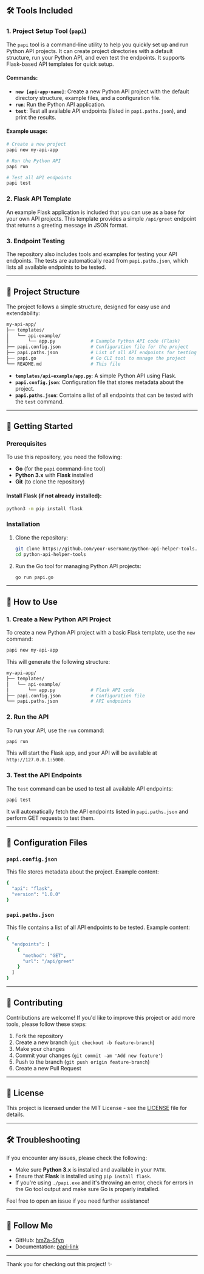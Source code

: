 
## 🛠️ Tools Included

### 1. **Project Setup Tool (`papi`)**

The `papi` tool is a command-line utility to help you quickly set up and run Python API projects. It can create project directories with a default structure, run your Python API, and even test the endpoints. It supports Flask-based API templates for quick setup.

#### Commands:
- **`new [api-app-name]`**: Create a new Python API project with the default directory structure, example files, and a configuration file.
- **`run`**: Run the Python API application.
- **`test`**: Test all available API endpoints (listed in `papi.paths.json`), and print the results.

#### Example usage:
```bash
# Create a new project
papi new my-api-app

# Run the Python API
papi run

# Test all API endpoints
papi test
```

### 2. **Flask API Template**

An example Flask application is included that you can use as a base for your own API projects. This template provides a simple `/api/greet` endpoint that returns a greeting message in JSON format.

### 3. **Endpoint Testing**

The repository also includes tools and examples for testing your API endpoints. The tests are automatically read from `papi.paths.json`, which lists all available endpoints to be tested.

---

## 📂 Project Structure

The project follows a simple structure, designed for easy use and extendability:

```bash
my-api-app/
├── templates/
│   └── api-example/
│       └── app.py             # Example Python API code (Flask)
├── papi.config.json           # Configuration file for the project
├── papi.paths.json            # List of all API endpoints for testing
├── papi.go                    # Go CLI tool to manage the project
└── README.md                  # This file
```

- **`templates/api-example/app.py`**: A simple Python API using Flask.
- **`papi.config.json`**: Configuration file that stores metadata about the project.
- **`papi.paths.json`**: Contains a list of all endpoints that can be tested with the `test` command.

---

## 🚀 Getting Started

### Prerequisites

To use this repository, you need the following:
- **Go** (for the `papi` command-line tool)
- **Python 3.x** with **Flask** installed
- **Git** (to clone the repository)

#### Install Flask (if not already installed):
```bash
python3 -m pip install flask
```

### Installation

1. Clone the repository:
   ```bash
   git clone https://github.com/your-username/python-api-helper-tools.git
   cd python-api-helper-tools
   ```

2. Run the Go tool for managing Python API projects:
   ```bash
   go run papi.go
   ```

---

## 🔧 How to Use

### 1. Create a New Python API Project

To create a new Python API project with a basic Flask template, use the `new` command:
```bash
papi new my-api-app
```

This will generate the following structure:

```bash
my-api-app/
├── templates/
│   └── api-example/
│       └── app.py             # Flask API code
├── papi.config.json           # Configuration file
└── papi.paths.json            # API endpoints
```

### 2. Run the API

To run your API, use the `run` command:
```bash
papi run
```

This will start the Flask app, and your API will be available at `http://127.0.0.1:5000`.

### 3. Test the API Endpoints

The `test` command can be used to test all available API endpoints:
```bash
papi test
```

It will automatically fetch the API endpoints listed in `papi.paths.json` and perform GET requests to test them.

---

## 📝 Configuration Files

### `papi.config.json`
This file stores metadata about the project. Example content:
```bash
{
  "api": "flask",
  "version": "1.0.0"
}
```

### `papi.paths.json`
This file contains a list of all API endpoints to be tested. Example content:
```bash
{
  "endpoints": [
    {
      "method": "GET",
      "url": "/api/greet"
    }
  ]
}
```

---

## 💬 Contributing

Contributions are welcome! If you'd like to improve this project or add more tools, please follow these steps:

1. Fork the repository
2. Create a new branch (`git checkout -b feature-branch`)
3. Make your changes
4. Commit your changes (`git commit -am 'Add new feature'`)
5. Push to the branch (`git push origin feature-branch`)
6. Create a new Pull Request

---

## 📄 License

This project is licensed under the MIT License - see the [LICENSE](LICENSE) file for details.

---

## 🛠️ Troubleshooting

If you encounter any issues, please check the following:

- Make sure **Python 3.x** is installed and available in your `PATH`.
- Ensure that **Flask** is installed using `pip install flask`.
- If you're using `./papi.exe` and it's throwing an error, check for errors in the Go tool output and make sure Go is properly installed.

Feel free to open an issue if you need further assistance!

---

## 📣 Follow Me

- GitHub: [hmZa-Sfyn](https://github.com/hmZa-Sfyn)
- Documentation: [papi-link](https://github.com/SideProjects-IDK/papi-python)

---

Thank you for checking out this project! ✨
